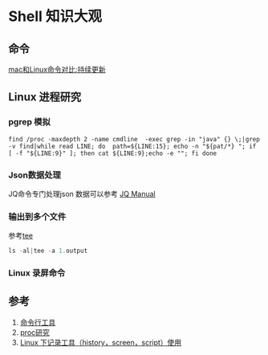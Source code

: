 # Shell 知识大观

## 命令

[mac和Linux命令对比:持续更新](posix_commond.md)

## Linux 进程研究

### pgrep 模拟

```shell
find /proc -maxdepth 2 -name cmdline  -exec grep -in "java" {} \;|grep -v find|while read LINE; do  path=${LINE:15}; echo -n "${pat/*} "; if [ -f "${LINE:9}" ]; then cat ${LINE:9};echo -e ""; fi done
```
### Json数据处理

JQ命令专门处理json 数据可以参考 [JQ Manual](https://stedolan.github.io/jq/manual/)

### 输出到多个文件

参考[tee](command/tee.md)
``` java
ls -al|tee -a 1.output

```

### Linux 录屏命令



##  参考

1. [命令行工具](https://juejin.im/post/5d89899ef265da03a95076fb?utm_source=gold_browser_extension)
2. [proc研究](../../os/linux/file/proc.md)
3. [Linux 下记录工具（history，screen，script）使用](https://www.linuxidc.com/Linux/2013-10/91614.htm)
